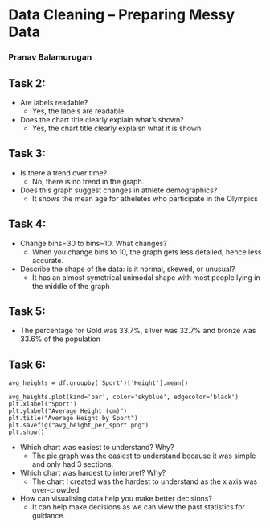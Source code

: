 # Data Cleaning – Preparing Messy Data
### Pranav Balamurugan

## Task 2:

- Are labels readable?
    - Yes, the labels are readable.
- Does the chart title clearly explain what’s shown?
    - Yes, the chart title clearly explaisn what it is shown.

## Task 3:

- Is there a trend over time?
    - No, there is no trend in the graph. 
- Does this graph suggest changes in athlete demographics?
    - It shows the mean age for atheletes who participate in the Olympics

## Task 4:

- Change bins=30 to bins=10. What changes?
    - When you change bins to 10, the graph gets less detailed, hence less accurate.
- Describe the shape of the data: is it normal, skewed, or unusual?
    - It has an almost symetrical unimodal shape with most people lying in the middle of the graph

## Task 5:

- The percentage for Gold was 33.7%, silver was 32.7% and bronze was 33.6% of the population

## Task 6:

    avg_heights = df.groupby('Sport')['Height'].mean()

    avg_heights.plot(kind='bar', color='skyblue', edgecolor='black')
    plt.xlabel("Sport")
    plt.ylabel("Average Height (cm)")
    plt.title("Average Height by Sport")
    plt.savefig("avg_height_per_sport.png")
    plt.show()


- Which chart was easiest to understand? Why?
    - The pie graph was the easiest to understand because it was simple and only had 3 sections.
- Which chart was hardest to interpret? Why?
    - The chart I created was the hardest to understand as the x axis was over-crowded.
- How can visualising data help you make better decisions?
    - It can help make decisions as we can view the past statistics for guidance.